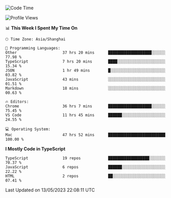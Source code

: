 <!--START_SECTION:waka-->
![Code Time](http://img.shields.io/badge/Code%20Time-4%2C465%20hrs%2025%20mins-blue)

![Profile Views](http://img.shields.io/badge/Profile%20Views-0-blue)

📊 **This Week I Spent My Time On** 

```text
🕑︎ Time Zone: Asia/Shanghai

💬 Programming Languages: 
Other                    37 hrs 20 mins      ███████████████████░░░░░░   77.98 % 
TypeScript               7 hrs 20 mins       ████░░░░░░░░░░░░░░░░░░░░░   15.34 % 
JSON                     1 hr 49 mins        █░░░░░░░░░░░░░░░░░░░░░░░░   03.82 % 
JavaScript               43 mins             ░░░░░░░░░░░░░░░░░░░░░░░░░   01.51 % 
Markdown                 18 mins             ░░░░░░░░░░░░░░░░░░░░░░░░░   00.63 % 

🔥 Editors: 
Chrome                   36 hrs 7 mins       ███████████████████░░░░░░   75.45 % 
VS Code                  11 hrs 45 mins      ██████░░░░░░░░░░░░░░░░░░░   24.55 % 

💻 Operating System: 
Mac                      47 hrs 52 mins      █████████████████████████   100.00 % 
```

**I Mostly Code in TypeScript** 

```text
TypeScript               19 repos            ██████████████████░░░░░░░   70.37 % 
JavaScript               6 repos             ██████░░░░░░░░░░░░░░░░░░░   22.22 % 
HTML                     2 repos             ██░░░░░░░░░░░░░░░░░░░░░░░   07.41 % 
```




 Last Updated on 13/05/2023 22:08:11 UTC
<!--END_SECTION:waka-->

